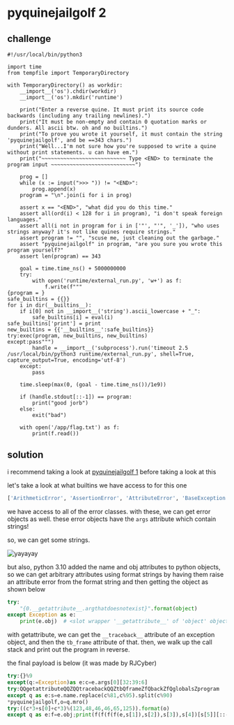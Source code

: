 # pyquinejailgolf 2

## challenge

```
#!/usr/local/bin/python3

import time
from tempfile import TemporaryDirectory

with TemporaryDirectory() as workdir:
    __import__('os').chdir(workdir)
    __import__('os').mkdir('runtime')

    print("Enter a reverse quine. It must print its source code backwards (including any trailing newlines).")
    print("It must be non-empty and contain 0 quotation marks or dunders. All ascii btw. oh and no builtins.")
    print("To prove you wrote it yourself, it must contain the string 'pyquinejailgolf', and be ==343 chars.")
    print("Well...I'm not sure how you're supposed to write a quine without print statements. u can have em.")
    print("~~~~~~~~~~~~~~~~~~~~~~~~~~~ Type <END> to terminate the program input ~~~~~~~~~~~~~~~~~~~~~~~~~~~")

    prog = []
    while (x := input(">>> ")) != "<END>":
        prog.append(x)
    program = "\n".join(i for i in prog)

    assert x == "<END>", "what did you do this time."
    assert all(ord(i) < 128 for i in program), "i don't speak foreign languages."
    assert all(i not in program for i in ['"', "'", '_']), "who uses strings anyway? it's not like quines require strings."
    assert program != "", "scuse me, just cleaning out the garbage."
    assert "pyquinejailgolf" in program, "are you sure you wrote this program yourself?"
    assert len(program) == 343

    goal = time.time_ns() + 5000000000
    try:
        with open('runtime/external_run.py', 'w+') as f:
            f.write(f"""
{program = }
safe_builtins = {{}}
for i in dir(__builtins__):
    if i[0] not in __import__('string').ascii_lowercase + "_":
        safe_builtins[i] = eval(i)
safe_builtins['print'] = print
new_builtins = {{'__builtins__':safe_builtins}}
try:exec(program, new_builtins, new_builtins)
except:pass""")
        handle = __import__('subprocess').run('timeout 2.5 /usr/local/bin/python3 runtime/external_run.py', shell=True, capture_output=True, encoding='utf-8')
    except:
        pass

    time.sleep(max(0, (goal - time.time_ns())/1e9))
  
    if (handle.stdout[::-1]) == program:
        print("good jorb")
    else:
        exit("bad")

    with open('/app/flag.txt') as f:
        print(f.read())
```

## solution

i recommend taking a look at [pyquinejailgolf 1](../pyquinejailgolf) before taking a look at this

let's take a look at what builtins we have access to for this one

```py
['ArithmeticError', 'AssertionError', 'AttributeError', 'BaseException', 'BlockingIOError', 'BrokenPipeError', 'BufferError', 'BytesWarning', 'ChildProcessError', 'ConnectionAbortedError', 'ConnectionError', 'ConnectionRefusedError', 'ConnectionResetError', 'DeprecationWarning', 'EOFError', 'Ellipsis', 'EncodingWarning', 'EnvironmentError', 'Exception', 'False', 'FileExistsError', 'FileNotFoundError', 'FloatingPointError', 'FutureWarning', 'GeneratorExit', 'IOError', 'ImportError', 'ImportWarning', 'IndentationError', 'IndexError', 'InterruptedError', 'IsADirectoryError', 'KeyError', 'KeyboardInterrupt', 'LookupError', 'MemoryError', 'ModuleNotFoundError', 'NameError', 'None', 'NotADirectoryError', 'NotImplemented', 'NotImplementedError', 'OSError', 'OverflowError', 'PendingDeprecationWarning', 'PermissionError', 'ProcessLookupError', 'RecursionError', 'ReferenceError', 'ResourceWarning', 'RuntimeError', 'RuntimeWarning', 'StopAsyncIteration', 'StopIteration', 'SyntaxError', 'SyntaxWarning', 'SystemError', 'SystemExit', 'TabError', 'TimeoutError', 'True', 'TypeError', 'UnboundLocalError', 'UnicodeDecodeError', 'UnicodeEncodeError', 'UnicodeError', 'UnicodeTranslateError', 'UnicodeWarning', 'UserWarning', 'ValueError', 'Warning', 'ZeroDivisionError']
```

we have access to all of the error classes. with these, we can get error objects as well. these error objects have the `args` attribute which contain strings!

so, we can get some strings.

![yayayay](https://github.com/quasar098/pyjail-collection/assets/70716985/cd38798d-800f-47c3-a5c2-137b561121f5)

but also, python 3.10 added the name and obj attributes to python objects, so we can get arbitrary attributes using format strings by having them raise an attribute error from the format string and then getting the object as shown below

```py
try:
    "{0.__getattribute__.argthatdoesnotexist}".format(object)
except Exception as e:
    print(e.obj)  # <slot wrapper '__getattribute__' of 'object' objects>
```

with getattribute, we can get the `__traceback__` attribute of an exception object, and then the `tb_frame` attribute of that. then, we walk up the call stack and print out the program in reverse.

the final payload is below (it was made by RJCyber)

```py
try:{}%9
except(q:=Exception)as e:c=e.args[0][32:39:6]
try:QQgetattributeQQZQQtracebackQQZtbQframeZfQbackZfQglobalsZprogram
except q as e:s=e.name.replace(c%81,c%95).split(c%90)
*pyquinejailgolf,o=q.mro()
try:((c*3+s[0]+c*3)%(123,48,46,46,65,125)).format(o)
except q as e:f=e.obj;print(f(f(f(f(e,s[1]),s[2]),s[3]),s[4])[s[5]][::-1],end=c[1:1])
```
